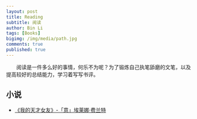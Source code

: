 ```yaml
---
layout: post
title: Reading
subtitle: 阅读
author: Bin Li
tags: [Books]
bigimg: /img/media/path.jpg
comments: true
published: true
---
```


　　阅读是一件多么好的事情，何乐不为呢？为了锻炼自己执笔舔磨的文笔，以及提高较好的总结能力，学习着写写书评。

## 小说
* [《我的天才女友》-「意」埃莱娜·费兰特](https://binlidaily.github.io/2018-01-30-Lamica-geniale)